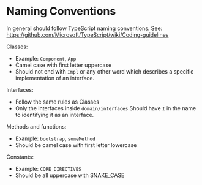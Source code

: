 # Naming Conventions

In general should follow TypeScript naming conventions.
See: https://github.com/Microsoft/TypeScript/wiki/Coding-guidelines

Classes:

- Example: `Component`, `App`
- Camel case with first letter uppercase
- Should not end with `Impl` or any other word which describes a specific implementation of an
  interface.

Interfaces:

- Follow the same rules as Classes
- Only the interfaces inside `domain/interfaces` Should have `I` in the name to identifying it as an interface.

Methods and functions:

- Example: `bootstrap`, `someMethod`
- Should be camel case with first letter lowercase

Constants:

- Example: `CORE_DIRECTIVES`
- Should be all uppercase with SNAKE_CASE
